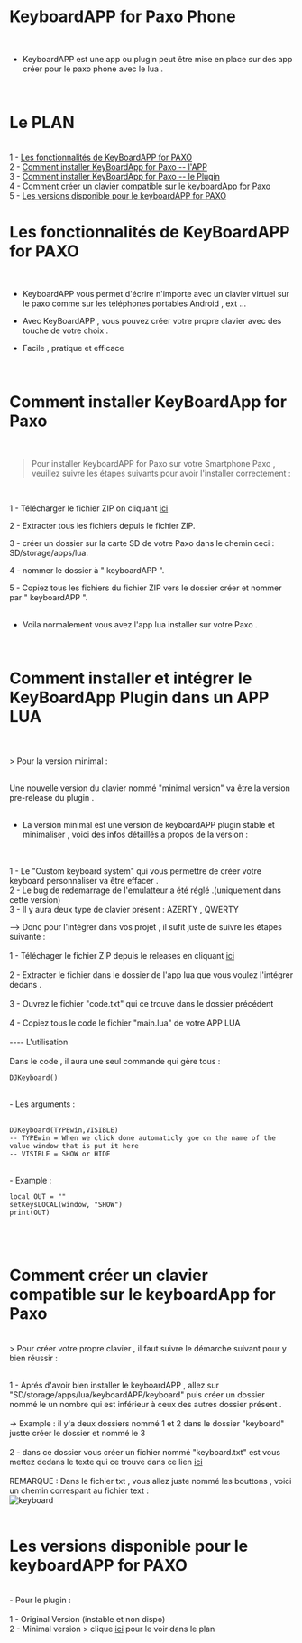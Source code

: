 # KeyboardAPP for Paxo Phone
<br>

- KeyboardAPP est une app ou plugin peut être mise en place sur des app créer pour le paxo phone avec le lua .
  
<br>

# Le PLAN 

<br>
1 - <a href="https://github.com/DJOPRO-STUDIO/keyboardAPP-for-Paxo/blob/main/README.md#les-fonctionnalit%C3%A9s-de-keyboardapp-for-paxo">Les fonctionnalités de KeyBoardAPP for PAXO</a>
<br>
2 - <a href="https://github.com/DJOPRO-STUDIO/keyboardAPP-for-Paxo/blob/main/README.md#comment-installer-keyboardapp-for-paxo">Comment installer KeyBoardApp for Paxo -- l'APP</a>
<br>
3 - <a href="https://github.com/DJOPRO-STUDIO/keyboardAPP-for-Paxo/blob/main/README.md#comment-installer-et-int%C3%A9grer-le-keyboardapp-plugin-dans-un-app-lua">Comment installer KeyBoardApp for Paxo -- le Plugin</a>
<br>
4 - <a href="https://github.com/DJOPRO-STUDIO/keyboardAPP-for-Paxo/blob/main/README.md#comment-cr%C3%A9er-un-clavier-compatible-sur-le-keyboardapp-for-paxo">Comment créer un clavier compatible sur le keyboardApp for Paxo</a>
<br>
5 - <a href="https://github.com/DJOPRO-STUDIO/keyboardAPP-for-Paxo/blob/main/README.md#les-versions-disponible-pour-le-keyboardapp-for-paxo">Les versions disponible pour le keyboardAPP for PAXO</a>
<br>

# Les fonctionnalités de KeyBoardAPP for PAXO
<br>

- KeyboardAPP vous permet d'écrire n'importe avec un clavier virtuel sur le paxo comme sur les téléphones portables Android , ext ...

- Avec KeyBoardAPP , vous pouvez créer votre propre clavier avec des touche de votre choix .
  
- Facile , pratique et efficace 
  
<br>

# Comment installer KeyBoardApp for Paxo 
<br>

> Pour installer KeyboardAPP for Paxo sur votre Smartphone Paxo , veuillez suivre les étapes suivants pour avoir l'installer correctement :

<br>

1 - Télécharger le fichier ZIP on cliquant <a href="https://raw.githubusercontent.com/DJOPRO-STUDIO/keyboardAPP-for-Paxo/main/keyboardAPP.zip" download>ici</a>
<br>

2 - Extracter tous les fichiers depuis le fichier ZIP.
<br>

3 - créer un dossier sur la carte SD de votre Paxo dans le chemin ceci : SD/storage/apps/lua.
<br>

4 - nommer le dossier à " keyboardAPP ".
<br>

5 - Copiez tous les fichiers du fichier ZIP vers le dossier créer et nommer par " keyboardAPP ".
<br>
<br>
-   Voila normalement vous avez l'app lua installer sur votre Paxo .
<br>

# Comment installer et intégrer le KeyBoardApp Plugin dans un APP LUA
<br>
<br>
> Pour la version minimal :
<br>
<br>

Une nouvelle version du clavier nommé "minimal version" va être la version pre-release du plugin .
<br>
<br>
- La version minimal est une version de keyboardAPP plugin stable et minimaliser , voici des infos détaillés a propos de la version :
<br>
<br>
1 - Le "Custom keyboard system" qui vous permettre de créer votre keyboard personnaliser va être effacer .
<br>
2 - Le bug de redemarrage de l'emulatteur a été réglé .(uniquement dans cette version)
<br>
3 - Il y aura deux type de clavier présent  : AZERTY , QWERTY
<br>

-->  Donc pour l'intégrer dans vos projet , il sufit juste de suivre les étapes suivante :
<br>
<br>
1 - Téléchager le fichier ZIP depuis le releases en cliquant <a href="https://github.com/DJOPRO-STUDIO/keyboardAPP-for-Paxo/releases/tag/KMIN_1.0.0.0">ici</a>
<br>
<br>
2 - Extracter le fichier dans le dossier de l'app lua que vous voulez l'intégrer dedans .
<br>
<br>
3 - Ouvrez le fichier "code.txt" qui ce trouve dans le dossier précédent
<br>
<br>
4 - Copiez tous le code le fichier "main.lua" de votre APP LUA
<br>
<br>
---- L'utilisation 
<br>
<br>
Dans le code , il aura une seul commande qui gère tous :
<br>
```
DJKeyboard()
```

<br>
- Les arguments :
<br>
<br>

```
DJKeyboard(TYPEwin,VISIBLE)
-- TYPEwin = When we click done automaticly goe on the name of the value window that is put it here
-- VISIBLE = SHOW or HIDE
```

<br>
- Example :
<br>

```
local OUT = ""
setKeysLOCAL(window, "SHOW")
print(OUT)
```

<br>
<br>

# Comment créer un clavier compatible sur le keyboardApp for Paxo
<br>
> Pour créer votre propre clavier , il faut suivre le démarche suivant pour y bien réussir :

<br>
<br>

1 - Aprés d'avoir bien installer le keyboardAPP , allez sur "SD/storage/apps/lua/keyboardAPP/keyboard" puis créer un dossier nommé le un nombre qui est inférieur à ceux des autres dossier présent .
<br>
<br>
-> Example : il y'a deux dossiers nommé 1 et 2 dans le dossier "keyboard" justte créer le dossier et nommé le 3
<br>
<br>
2 - dans ce dossier vous créer un fichier nommé "keyboard.txt" est vous mettez dedans le texte qui ce trouve dans ce lien <a href="https://raw.githubusercontent.com/DJOPRO-STUDIO/keyboardAPP-for-Paxo/main/DJ_Keyboard.txt" download="true">ici</a>
<br> 
<br>
REMARQUE : Dans le fichier txt , vous allez juste nommé les bouttons , voici un chemin correspant au fichier text :
<br>
![keyboard](https://github.com/DJOPRO-STUDIO/keyboardAPP-for-Paxo/assets/128752386/6a1dfec2-55bd-483d-95f4-b1a7dbece8c8)
<br>
<br>

# Les versions disponible pour le keyboardAPP for PAXO
<br>
- Pour le plugin :
<br>
<br>
1 - Original Version (instable et non dispo)
<br>
2 - Minimal version > clique <a href="https://github.com/DJOPRO-STUDIO/keyboardAPP-for-Paxo/blob/main/README.md#le-plan">ici</a> pour le voir dans le plan

